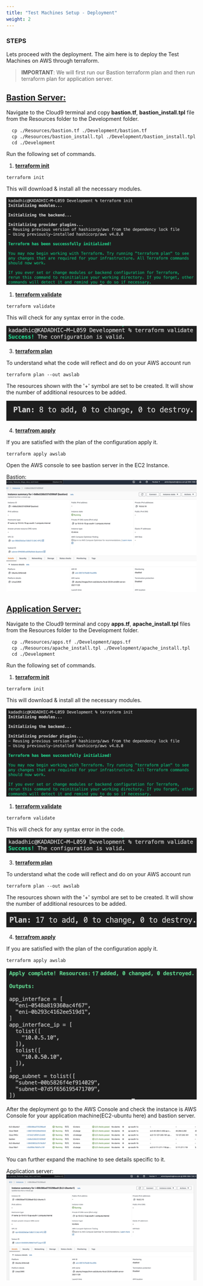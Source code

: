 ```yaml
---
title: "Test Machines Setup - Deployment"
weight: 2
---
```


### STEPS
Lets proceed with the deployment. The aim here is to deploy the Test Machines on AWS through terraform. 


>**IMPORTANT**: We will first run our Bastion terraform plan and then run terraform plan for application server.  



## <ins>**Bastion Server**:</ins>
Navigate to the Cloud9 terminal and copy **bastion.tf**, **bastion_install.tpl** file from the Resources folder to the Development folder.

```console
  cp ./Resources/bastion.tf ./Development/bastion.tf
  cp ./Resources/bastion_install.tpl ./Development/bastion_install.tpl
  cd ./Development
``` 

Run the following set of commands.

1. **<ins>terraform init</ins>**

```console
terraform init
``` 
This will download & install all the necessary modules. 

![init_fw](/static/images/deploy_test_machines/INIT_BASTION.png)

1. **<ins>terraform validate**</ins>

```console
terraform validate
```
This will check for any syntax error in the code.

![validate_lb](/static/images/deploy_test_machines/VALIDATE_BASTION.png)

3. **<ins>terraform plan**</ins>

To understand what the code will reflect and do on your AWS account run 

```console
terraform plan --out awslab
```
The resources shown with the '+' symbol are set to be created. It will show the number of additional resources to be added.

![plan_lb](/static/images/deploy_test_machines/PLAN_BASTION.png)

4. **<ins>terrafrom apply**</ins>

If you are satisfied with the plan of the configuration apply it. 

```console
terraform apply awslab
```

Open the AWS console to see bastion server in the EC2 Instance.

Bastion:
![bastion](/static//images/deploy_test_machines/bastion_instance.jpeg)  

## <ins>**Application Server**:</ins>
Navigate to the Cloud9 terminal and copy **apps.tf**, **apache_install.tpl** files from the Resources folder to the Development folder.

```console
  cp ./Resources/apps.tf ./Development/apps.tf
  cp ./Resources/apache_install.tpl ./Development/apache_install.tpl
  cd ./Development
``` 

Run the following set of commands.

1. **<ins>terraform init</ins>**

```console
terraform init
``` 
This will download & install all the necessary modules.

![init_fw](/static/images/deploy_test_machines/INIT_BASTION.png)

1. **<ins>terraform validate**</ins>

```console
terraform validate
```
This will check for any syntax error in the code.

![validate_lb](/static/images/deploy_test_machines/VALIDATE_BASTION.png)

3. **<ins>terraform plan**</ins>

To understand what the code will reflect and do on your AWS account run 

```console
terraform plan --out awslab
```
The resources shown with the '+' symbol are set to be created. It will show the number of additional resources to be added.

![plan_lb](/static/images/deploy_test_machines/PLAN_APPS.png)

4. **<ins>terrafrom apply**</ins>

If you are satisfied with the plan of the configuration apply it. 

```console
terraform apply awslab
```

![apply_lb](/static/images/deploy_test_machines/APPLY_APPS.png)


After the deployment go to the AWS Console and check the instance is AWS Console for your application machine(EC2-ubuntu here) and bastion server.

![application_server](/static//images/deploy_test_machines/instances.jpeg)

You can further expand the machine to see details specific to it.

Application server:
![web](/static//images/deploy_test_machines/ec2_detail.jpeg)   
  

